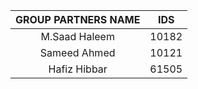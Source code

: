 |GROUP PARTNERS NAME    |                 IDS|
|:-----:                |--------------------|
|M.Saad Haleem          |               10182|
|Sameed Ahmed           |               10121|
|Hafiz Hibbar           |               61505|
